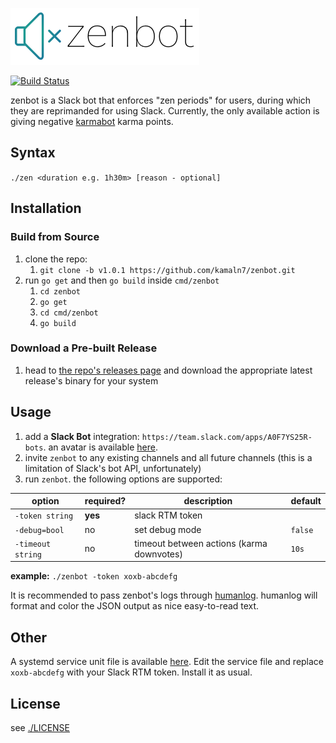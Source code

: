 ![zenbot logo](/logo.png)  

[![Build Status](https://semaphoreci.com/api/v1/kamaln7/zenbot/branches/master/badge.svg)](https://semaphoreci.com/kamaln7/zenbot)

zenbot is a Slack bot that enforces "zen periods" for users, during which they are reprimanded for using Slack. Currently, the only available action is giving negative [karmabot](https://github.com/kamaln7/karmabot) karma points.

## Syntax

`./zen <duration e.g. 1h30m> [reason - optional]`

## Installation

### Build from Source

1. clone the repo:
    1. `git clone -b v1.0.1 https://github.com/kamaln7/zenbot.git`
2. run `go get` and then `go build` inside `cmd/zenbot`
    1. `cd zenbot`
    2. `go get`
    3. `cd cmd/zenbot`
    4. `go build`

### Download a Pre-built Release

1. head to [the repo's releases page](https://github.com/kamaln7/zenbot/releases) and download the appropriate latest release's binary for your system

## Usage

1. add a **Slack Bot** integration: `https://team.slack.com/apps/A0F7YS25R-bots`. an avatar is available [here](/avatar.png).
2. invite `zenbot` to any existing channels and all future channels (this is a limitation of Slack's bot API, unfortunately)
3. run `zenbot`. the following options are supported:

| option            | required? | description                              | default |
| ----------------- | --------- | ---------------------------------------- | ------- |
| `-token string`   | **yes**   | slack RTM token                          |         |
| `-debug=bool`     | no        | set debug mode                           | `false` |
| `-timeout string` | no        | timeout between actions (karma downvotes) | `10s`   |

**example:** `./zenbot -token xoxb-abcdefg`

It is recommended to pass zenbot's logs through [humanlog](https://github.com/aybabtme/humanlog). humanlog will format and color the JSON output as nice easy-to-read text.

## Other

A systemd service unit file is available [here](/zenbot.service). Edit the service file and replace `xoxb-abcdefg` with your Slack RTM token. Install it as usual.

## License

see [./LICENSE](/LICENSE)
